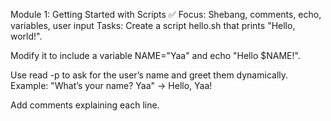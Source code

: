 Module 1: Getting Started with Scripts
✅ Focus: Shebang, comments, echo, variables, user input
Tasks:
Create a script hello.sh that prints "Hello, world!".


Modify it to include a variable NAME="Yaa" and echo "Hello $NAME!".


Use read -p to ask for the user’s name and greet them dynamically.
 Example: "What’s your name? Yaa" → Hello, Yaa!


Add comments explaining each line.
